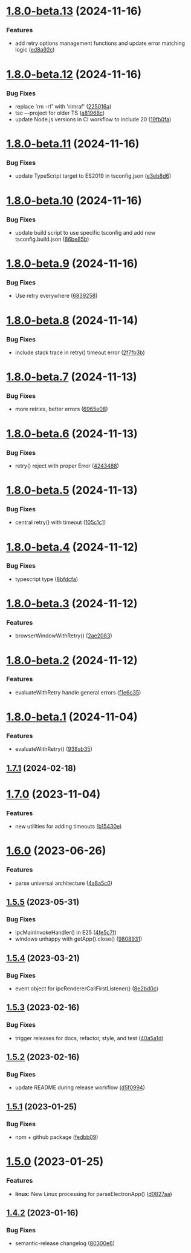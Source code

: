 # [1.8.0-beta.13](https://github.com/spaceagetv/electron-playwright-helpers/compare/v1.8.0-beta.12...v1.8.0-beta.13) (2024-11-16)


### Features

* add retry options management functions and update error matching logic ([ed8a92c](https://github.com/spaceagetv/electron-playwright-helpers/commit/ed8a92c6f913f83cc7a20c3133c90a69ab14bfc7))

# [1.8.0-beta.12](https://github.com/spaceagetv/electron-playwright-helpers/compare/v1.8.0-beta.11...v1.8.0-beta.12) (2024-11-16)


### Bug Fixes

* replace 'rm -rf' with 'rimraf' ([225016a](https://github.com/spaceagetv/electron-playwright-helpers/commit/225016a9ee4c7f3ee5ae5f4a8f6d194358d56bd3))
* tsc —project for older TS ([a81968c](https://github.com/spaceagetv/electron-playwright-helpers/commit/a81968cd0a60df70390020bdc7afa3be1a541c06))
* update Node.js versions in CI workflow to include 20 ([19fb0fa](https://github.com/spaceagetv/electron-playwright-helpers/commit/19fb0fadba9ad3bd4aff1d47d748815dbe768ed8))

# [1.8.0-beta.11](https://github.com/spaceagetv/electron-playwright-helpers/compare/v1.8.0-beta.10...v1.8.0-beta.11) (2024-11-16)


### Bug Fixes

* update TypeScript target to ES2019 in tsconfig.json ([e3eb8d6](https://github.com/spaceagetv/electron-playwright-helpers/commit/e3eb8d6fc41c61d0ef8a0771bc84f211fd9686a6))

# [1.8.0-beta.10](https://github.com/spaceagetv/electron-playwright-helpers/compare/v1.8.0-beta.9...v1.8.0-beta.10) (2024-11-16)


### Bug Fixes

* update build script to use specific tsconfig and add new tsconfig.build.json ([86be85b](https://github.com/spaceagetv/electron-playwright-helpers/commit/86be85bb6f95cfeb7f14ba594357b1d01efd3797))

# [1.8.0-beta.9](https://github.com/spaceagetv/electron-playwright-helpers/compare/v1.8.0-beta.8...v1.8.0-beta.9) (2024-11-16)


### Bug Fixes

* Use retry everywhere ([6839258](https://github.com/spaceagetv/electron-playwright-helpers/commit/68392582a5c4c4f803a63312faf816a6e58b82fb))

# [1.8.0-beta.8](https://github.com/spaceagetv/electron-playwright-helpers/compare/v1.8.0-beta.7...v1.8.0-beta.8) (2024-11-14)


### Bug Fixes

* include stack trace in retry() timeout error ([2f7fb3b](https://github.com/spaceagetv/electron-playwright-helpers/commit/2f7fb3b4fcf49aed71d9446e77e87c33cbb93c60))

# [1.8.0-beta.7](https://github.com/spaceagetv/electron-playwright-helpers/compare/v1.8.0-beta.6...v1.8.0-beta.7) (2024-11-13)


### Bug Fixes

* more retries, better errors ([6965e08](https://github.com/spaceagetv/electron-playwright-helpers/commit/6965e08dbd4e359963a1c57fe28822cc14fbc5b3))

# [1.8.0-beta.6](https://github.com/spaceagetv/electron-playwright-helpers/compare/v1.8.0-beta.5...v1.8.0-beta.6) (2024-11-13)


### Bug Fixes

* retry() reject with proper Error ([4243488](https://github.com/spaceagetv/electron-playwright-helpers/commit/4243488d783496ba432bf91f8ddfb611385157c3))

# [1.8.0-beta.5](https://github.com/spaceagetv/electron-playwright-helpers/compare/v1.8.0-beta.4...v1.8.0-beta.5) (2024-11-13)


### Bug Fixes

* central retry() with timeout ([105c1c1](https://github.com/spaceagetv/electron-playwright-helpers/commit/105c1c1bfaf25f908200135eee131d569367e955))

# [1.8.0-beta.4](https://github.com/spaceagetv/electron-playwright-helpers/compare/v1.8.0-beta.3...v1.8.0-beta.4) (2024-11-12)


### Bug Fixes

* typescript type ([8bfdcfa](https://github.com/spaceagetv/electron-playwright-helpers/commit/8bfdcfa3d33f12cf05f6d765390ff6ef89d9bf02))

# [1.8.0-beta.3](https://github.com/spaceagetv/electron-playwright-helpers/compare/v1.8.0-beta.2...v1.8.0-beta.3) (2024-11-12)


### Features

* browserWindowWithRetry() ([2ae2083](https://github.com/spaceagetv/electron-playwright-helpers/commit/2ae20832821171008ec5df5b6536b46d0f7ef9b1))

# [1.8.0-beta.2](https://github.com/spaceagetv/electron-playwright-helpers/compare/v1.8.0-beta.1...v1.8.0-beta.2) (2024-11-12)


### Features

* evaluateWithRetry handle general errors ([f1e6c35](https://github.com/spaceagetv/electron-playwright-helpers/commit/f1e6c3562b6f083f387f3c5162f81baba2e30cea))

# [1.8.0-beta.1](https://github.com/spaceagetv/electron-playwright-helpers/compare/v1.7.1...v1.8.0-beta.1) (2024-11-04)


### Features

* evaluateWithRetry() ([938ab35](https://github.com/spaceagetv/electron-playwright-helpers/commit/938ab356f79b1d68de9db769bc36ef79e9bb2c89))

## [1.7.1](https://github.com/spaceagetv/electron-playwright-helpers/compare/v1.7.0...v1.7.1) (2024-02-18)

# [1.7.0](https://github.com/spaceagetv/electron-playwright-helpers/compare/v1.6.0...v1.7.0) (2023-11-04)


### Features

* new utilities for adding timeouts ([b15430e](https://github.com/spaceagetv/electron-playwright-helpers/commit/b15430e8e7faf651e45a01cfe007e65d0aca98ba))

# [1.6.0](https://github.com/spaceagetv/electron-playwright-helpers/compare/v1.5.5...v1.6.0) (2023-06-26)


### Features

* parse universal architecture ([4a8a5c0](https://github.com/spaceagetv/electron-playwright-helpers/commit/4a8a5c0ac1e9948c67aa26ee5dae581a8988141a))

## [1.5.5](https://github.com/spaceagetv/electron-playwright-helpers/compare/v1.5.4...v1.5.5) (2023-05-31)


### Bug Fixes

* ipcMainInvokeHandler() in E25 ([4fe5c7f](https://github.com/spaceagetv/electron-playwright-helpers/commit/4fe5c7f885f215d7fb3e688db1952341c0ed03f3))
* windows unhappy with getApp().close() ([9808931](https://github.com/spaceagetv/electron-playwright-helpers/commit/98089312bd21e7650278f26904cb53592380c390))

## [1.5.4](https://github.com/spaceagetv/electron-playwright-helpers/compare/v1.5.3...v1.5.4) (2023-03-21)


### Bug Fixes

* event object for ipcRendererCallFirstListener() ([8e2bd0c](https://github.com/spaceagetv/electron-playwright-helpers/commit/8e2bd0c81ca1667762cb05f8d137396922505519))

## [1.5.3](https://github.com/spaceagetv/electron-playwright-helpers/compare/v1.5.2...v1.5.3) (2023-02-16)


### Bug Fixes

* trigger releases for docs, refactor, style, and test ([40a5a1d](https://github.com/spaceagetv/electron-playwright-helpers/commit/40a5a1d3ee8d4dde3a878f17bd9e5f44efd8e146))

## [1.5.2](https://github.com/spaceagetv/electron-playwright-helpers/compare/v1.5.1...v1.5.2) (2023-02-16)


### Bug Fixes

* update README during release workflow ([d5f0994](https://github.com/spaceagetv/electron-playwright-helpers/commit/d5f099417abc104156b9f2b74caf1093aa59b111))

## [1.5.1](https://github.com/spaceagetv/electron-playwright-helpers/compare/v1.5.0...v1.5.1) (2023-01-25)


### Bug Fixes

* npm + github package ([fedbb09](https://github.com/spaceagetv/electron-playwright-helpers/commit/fedbb09a64d53c97c1ea80076383fda8879f03bf))

# [1.5.0](https://github.com/spaceagetv/electron-playwright-helpers/compare/v1.4.2...v1.5.0) (2023-01-25)


### Features

* **linux:** New Linux processing for parseElectronApp() ([d0827aa](https://github.com/spaceagetv/electron-playwright-helpers/commit/d0827aa71bcfd48bc819bba83b8c8a05035b8ae0))

## [1.4.2](https://github.com/spaceagetv/electron-playwright-helpers/compare/v1.4.1...v1.4.2) (2023-01-16)


### Bug Fixes

* semantic-release changelog ([80300e6](https://github.com/spaceagetv/electron-playwright-helpers/commit/80300e660dd9afff84984395970d87242a9fe25b))

